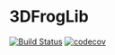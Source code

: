 # 3DFrogLib

[![Build Status](https://travis-ci.com/Serverfrog/3dfroglib.svg?branch=master)](https://travis-ci.com/Serverfrog/3dfroglib)
[![codecov](https://codecov.io/gh/Serverfrog/3dfroglib/branch/master/graph/badge.svg?token=FJMIX5V6PI)](https://codecov.io/gh/Serverfrog/3dfroglib)
